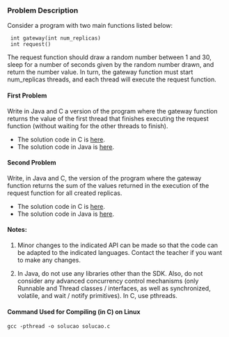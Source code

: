 ### Problem Description

Consider a program with two main functions listed below:

```
 int gateway(int num_replicas)
 int request()
```

The request function should draw a random number between 1 and 30, sleep for a number of seconds given by the random number drawn, and return the number value. In turn, the gateway function must start num_replicas threads, and each thread will execute the request function.

#### First Problem

Write in Java and C a version of the program where the gateway function returns the value of the first thread that finishes executing the request function (without waiting for the other threads to finish).

* The solution code in C is [here](./C/solution-a.c).
* The solution code in Java is [here](./Java/src/solutionA).

#### Second Problem

Write, in Java and C, the version of the program where the gateway function returns the sum of the values ​​returned in the execution of the request function for all created replicas.

* The solution code in C is [here](./C/solution-b.c).
* The solution code in Java is [here](./Java/src/solutionB).

#### Notes:

1. Minor changes to the indicated API can be made so that the code can be adapted to the indicated languages. Contact the teacher if you want to make any changes.

2. In Java, do not use any libraries other than the SDK. Also, do not consider any advanced concurrency control mechanisms (only Runnable and Thread classes / interfaces, as well as synchronized, volatile, and wait / notify primitives). In C, use pthreads.

#### Command Used for Compiling (in C) on Linux

```
gcc -pthread -o solucao solucao.c
``` 
